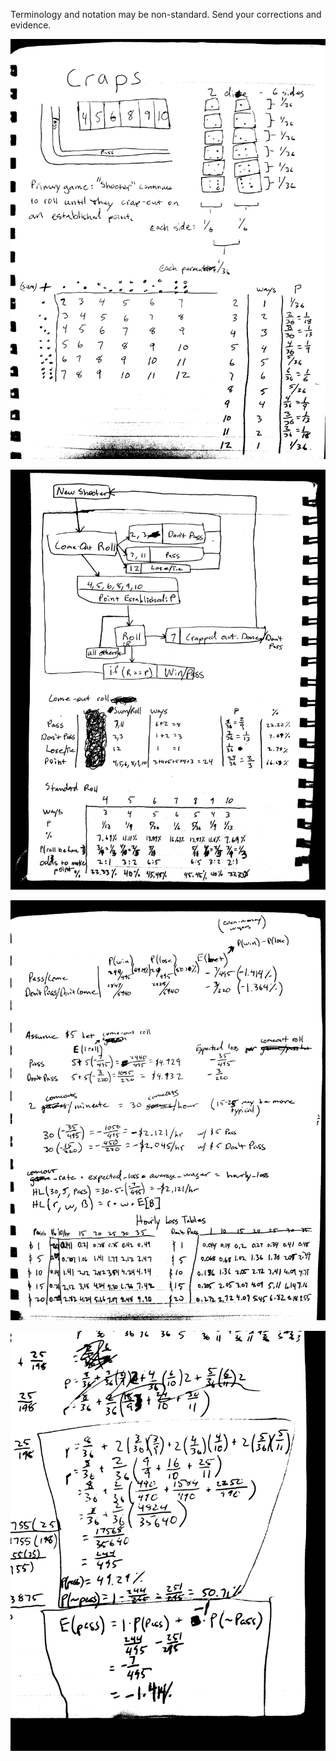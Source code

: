 Terminology and notation may be non-standard. Send your corrections and evidence.

![1](/notes/craps_bin1.jpg)

![2](/notes/craps_bin2.jpg)

![3](/notes/craps_bin3.jpg)

![4](/notes/craps_bin4.jpg)